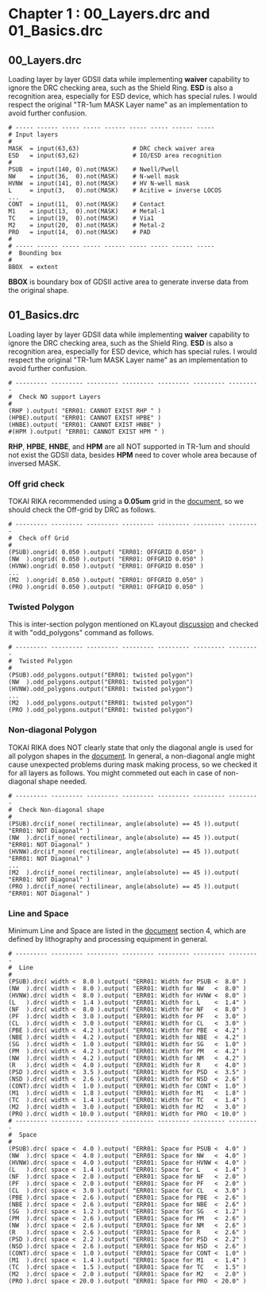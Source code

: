 # Chapter 1 : 00_Layers.drc and 01_Basics.drc

## 00_Layers.drc

Loading layer by layer GDSII data while implementing **waiver** capability to ignore the DRC checking area, such as the Shield Ring. **ESD** is also a recognition area, especially for ESD device, which has special rules. I would respect the original "TR-1um MASK Layer name" as an implementation to avoid further confusion. 

```
# ----- ------ ----- ----- ------ ----- ----- ------ ----- 
# Input layers
#
MASK  = input(63,63)               # DRC check waiver area
ESD   = input(63,62)               # IO/ESD area recognition
#
PSUB  = input(140, 0).not(MASK)    # Nwell/Pwell
NW    = input(36,  0).not(MASK)    # N-well mask
HVNW  = input(141, 0).not(MASK)    # HV N-well mask
L     = input(3,   0).not(MASK)    # Acitive = inverse LOCOS 
...
CONT  = input(11,  0).not(MASK)    # Contact
M1    = input(13,  0).not(MASK)    # Metal-1
TC    = input(19,  0).not(MASK)    # Via1
M2    = input(20,  0).not(MASK)    # Metal-2
PRO   = input(14,  0).not(MASK)    # PAD
#
# ----- ------ ----- ----- ------ ----- ----- ------ ----- 
#  Bounding box
#
BBOX  = extent
```
**BBOX** is boundary box of GDSII active area to generate inverse data from the original shape.

## 01_Basics.drc

Loading layer by layer GDSII data while implementing **waiver** capability to ignore the DRC checking area, such as the Shield Ring. **ESD** is also a recognition area, especially for ESD device, which has special rules. I would respect the original "TR-1um MASK Layer name" as an implementation to avoid further confusion. 

```
# --------- --------- --------- --------- --------- --------- ---------
#  Check NO support Layers
#
(RHP ).output( "ERR01: CANNOT EXIST RHP " )
(HPBE).output( "ERR01: CANNOT EXIST HPBE" )
(HNBE).output( "ERR01: CANNOT EXIST HNBE" )
#(HPM ).output( "ERR01: CANNOT EXIST HPM " )
```
**RHP**, **HPBE**, **HNBE**, and **HPM** are all NOT supported in TR-1um and should not exist the GDSII data, besides **HPM** need to cover whole area because of inversed MASK. 

### Off grid check

TOKAI RIKA recommended using a **0.05um** grid in the [document](../openIP62/IP62/Technology/doc/OS00_リファレンスマニュアル_rev1.1.pdf), so we should check the Off-grid by DRC as follows.

```
# --------- --------- --------- --------- --------- --------- ---------
#  Check off Grid
#
(PSUB).ongrid( 0.050 ).output( "ERR01: OFFGRID 0.050" )
(NW  ).ongrid( 0.050 ).output( "ERR01: OFFGRID 0.050" )
(HVNW).ongrid( 0.050 ).output( "ERR01: OFFGRID 0.050" )
...
(M2  ).ongrid( 0.050 ).output( "ERR01: OFFGRID 0.050" )
(PRO ).ongrid( 0.050 ).output( "ERR01: OFFGRID 0.050" )
```

### Twisted Polygon

This is inter-section polygon mentioned on KLayout [discussion](https://www.klayout.de/forum/discussion/comment/9105#Comment_9105) and checked it with "odd_polygons" command as follows.

```
# --------- --------- --------- --------- --------- --------- ---------
#  Twisted Polygon
#
(PSUB).odd_polygons.output("ERR01: twisted polygon")
(NW  ).odd_polygons.output("ERR01: twisted polygon")
(HVNW).odd_polygons.output("ERR01: twisted polygon")
...
(M2  ).odd_polygons.output("ERR01: twisted polygon")
(PRO ).odd_polygons.output("ERR01: twisted polygon")
```

### Non-diagonal Polygon

TOKAI RIKA does NOT clearly state that only the diagonal angle is used for all polygon shapes in the [document](../openIP62/IP62/Technology/doc/OS00_リファレンスマニュアル_rev1.1.pdf). In general, a non-diagonal angle might cause unexpected problems during mask making process, so we checked it for all layers as follows. You might commeted out each in case of non-diagonal shape needed.

```
# --------- --------- --------- --------- --------- --------- ---------
#  Check Non-diagonal shape
#
(PSUB).drc(if_none( rectilinear, angle(absolute) == 45 )).output( "ERR01: NOT Diagonal" )
(NW  ).drc(if_none( rectilinear, angle(absolute) == 45 )).output( "ERR01: NOT Diagonal" )
(HVNW).drc(if_none( rectilinear, angle(absolute) == 45 )).output( "ERR01: NOT Diagonal" )
...
(M2  ).drc(if_none( rectilinear, angle(absolute) == 45 )).output( "ERR01: NOT Diagonal" )
(PRO ).drc(if_none( rectilinear, angle(absolute) == 45 )).output( "ERR01: NOT Diagonal" )
```

### Line and Space

Minimum Line and Space are listed in the [document](../openIP62/IP62/Technology/doc/OS00_リファレンスマニュアル_rev1.1.pdf) section 4, which are defined by lithography and processing equipment in general. 

```
# --------- --------- --------- --------- --------- --------- ---------
#  Line 
#
(PSUB).drc( width <  8.0 ).output( "ERR01: Width for PSUB <  8.0" )
(NW  ).drc( width <  8.0 ).output( "ERR01: Width for NW   <  8.0" )
(HVNW).drc( width <  8.0 ).output( "ERR01: Width for HVNW <  8.0" )
(L   ).drc( width <  1.4 ).output( "ERR01: Width for L    <  1.4" )
(NF  ).drc( width <  8.0 ).output( "ERR01: Width for NF   <  8.0" )
(PF  ).drc( width <  3.0 ).output( "ERR01: Width for PF   <  3.0" )
(CL  ).drc( width <  3.0 ).output( "ERR01: Width for CL   <  3.0" )
(PBE ).drc( width <  4.2 ).output( "ERR01: Width for PBE  <  4.2" )
(NBE ).drc( width <  4.2 ).output( "ERR01: Width for NBE  <  4.2" )
(SG  ).drc( width <  1.0 ).output( "ERR01: Width for SG   <  1.0" )
(PM  ).drc( width <  4.2 ).output( "ERR01: Width for PM   <  4.2" )
(NW  ).drc( width <  4.2 ).output( "ERR01: Width for NM   <  4.2" )
(R   ).drc( width <  4.0 ).output( "ERR01: Width for R    <  4.0" )
(PSD ).drc( width <  3.5 ).output( "ERR01: Width for PSD  <  3.5" )
(NSD ).drc( width <  2.6 ).output( "ERR01: Width for NSD  <  2.6" )
(CONT).drc( width <  1.0 ).output( "ERR01: Width for CONT <  1.0" )
(M1  ).drc( width <  1.8 ).output( "ERR01: Width for M1   <  1.8" )
(TC  ).drc( width <  1.4 ).output( "ERR01: Width for TC   <  1.4" )
(M2  ).drc( width <  3.0 ).output( "ERR01: Width for M2   <  3.0" )
(PRO ).drc( width < 10.0 ).output( "ERR01: Width for PRO  < 10.0" )
# --------- --------- --------- --------- --------- --------- ---------
#  Space
#
(PSUB).drc( space <  4.0 ).output( "ERR01: Space for PSUB <  4.0" )
(NW  ).drc( space <  4.0 ).output( "ERR01: Space for NW   <  4.0" )
(HVNW).drc( space <  4.0 ).output( "ERR01: Space for HVNW <  4.0" )
(L   ).drc( space <  1.4 ).output( "ERR01: Space for L    <  1.4" )
(NF  ).drc( space <  2.0 ).output( "ERR01: Space for NF   <  2.0" )
(PF  ).drc( space <  2.0 ).output( "ERR01: Space for PF   <  2.0" )
(CL  ).drc( space <  3.0 ).output( "ERR01: Space for CL   <  3.0" )
(PBE ).drc( space <  2.6 ).output( "ERR01: Space for PBE  <  2.6" )
(NBE ).drc( space <  2.6 ).output( "ERR01: Space for NBE  <  2.6" )
(SG  ).drc( space <  1.2 ).output( "ERR01: Space for SG   <  1.2" )
(PM  ).drc( space <  2.6 ).output( "ERR01: Space for PM   <  2.6" )
(NW  ).drc( space <  2.6 ).output( "ERR01: Space for NM   <  2.6" )
(R   ).drc( space <  2.6 ).output( "ERR01: Space for R    <  2.6" )
(PSD ).drc( space <  2.2 ).output( "ERR01: Space for PSD  <  2.2" )
(NSD ).drc( space <  2.6 ).output( "ERR01: Space for NSD  <  2.6" )
(CONT).drc( space <  1.0 ).output( "ERR01: Space for CONT <  1.0" )
(M1  ).drc( space <  1.4 ).output( "ERR01: Space for M1   <  1.4" )
(TC  ).drc( space <  1.5 ).output( "ERR01: Space for TC   <  1.5" )
(M2  ).drc( space <  2.0 ).output( "ERR01: Space for M2   <  2.0" )
(PRO ).drc( space < 20.0 ).output( "ERR01: Space for PRO  < 20.0" )
```
